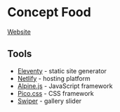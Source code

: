# Concept Food

[Website](https://conceptfood.co.nz)

## Tools
- [Eleventy](https://www.11ty.dev/) - static site generator
- [Netlify](https://netlify.com) - hosting platform
- [Alpine.js](https://alpinejs.dev/) - JavaScript framework
- [Pico.css](https://picocss.com/) - CSS framework
- [Swiper](https://swiperjs.com/) - gallery slider
